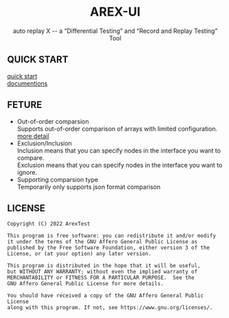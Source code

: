 <div align="center"><h1>AREX-UI</h1></div>
<div align="center">auto replay X -- a “Differential Testing” and “Record and Replay Testing” Tool</div>

## QUICK START
[quick start](https://github.com/arextest/dev-ops#arex-install)\
[documentions](./documents/introduction.md)

## FETURE
- Out-of-order comparsion\
Supports out-of-order comparison of arrays with limited configuration. [more detail](url)
- Exclusion/Inclusion\
Inclusion means that you can specify nodes in the interface you want to compare.\
Exclusion means that you can specify nodes in the interface you want to ignore.
- Supporting comparsion type\
Temporarily only supports json format comparison


## LICENSE
```text
Copyright (C) 2022 ArexTest

This program is free software: you can redistribute it and/or modify
it under the terms of the GNU Affero General Public License as
published by the Free Software Foundation, either version 3 of the
License, or (at your option) any later version.

This program is distributed in the hope that it will be useful,
but WITHOUT ANY WARRANTY; without even the implied warranty of
MERCHANTABILITY or FITNESS FOR A PARTICULAR PURPOSE.  See the
GNU Affero General Public License for more details.

You should have received a copy of the GNU Affero General Public License
along with this program. If not, see https://www.gnu.org/licenses/.
```